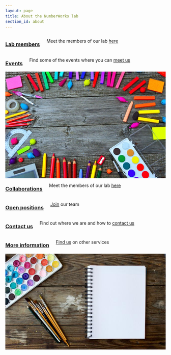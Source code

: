 ```yaml
---
layout: page
title: About the NumberWorks lab
section_id: about
---
```


<div class='full'>
  <div class='row'>
    <div class='medium-6 columns'>
      <img class="fadeinleft" alt="" src="images/pencils.jpg" />
      <div class='three spacing'></div>
    </div>
    <div class='medium-6 columns'>
      <h3><a href="members.html">Lab members</a></h3>
      <p>Meet the members of our lab <a href="members.html">here</a></p>
    </div>
  </div>
  <div class='spacing'></div>

  <div class='row'>
    <div class='medium-6 columns'>
      <h3><a href="events.html">Events</a></h3>
      <p>Find some of the events where you can <a href="events.html">meet us</a></p>
    </div>
    <div class='medium-6 columns'>
      <img class="fadeinright" alt="" src="images/calendar.jpg" />
      <div class='three spacing'></div>
    </div>
  </div>
  <div class='spacing'></div>
  
  <div class='row'>
    <div class='medium-6 columns'>
      <img class="fadeinleft" alt="" src="images/school-times.jpg" />
      <div class='three spacing'></div>
    </div>
    <div class='medium-6 columns'>
      <h3><a href="members.html">Collaborations</a></h3>
      <p>Meet the members of our lab <a href="collaborations.html">here</a></p>
    </div>
  </div>
  <div class='spacing'></div>

  <div class='row'>
    <div class='medium-6 columns'>
      <h3><a href="open_positions.html">Open positions</a></h3>
      <p><a href="open_positions.html">Join</a> our team</p>
    </div>
    <div class='medium-6 columns'>
      <img class="fadeinright" alt="" src="images/letters.jpg" />
      <div class='three spacing'></div>
    </div>
  </div>
  <div class='spacing'></div>

  <div class='row'>
    <div class='medium-6 columns'>
      <img class="fadeinleft" alt="" src="images/mail.jpg" />
      <div class='three spacing'></div>
    </div>
    <div class='medium-6 columns'>
      <h3><a href="contact.html">Contact us</a></h3>
      <p>Find out where we are and how to <a href="contact.html">contact us</a></p>
    </div>
  </div>
  <div class='spacing'></div>

  <div class='row'>
    <div class='medium-6 columns'>
      <h3><a href="more_information.html">More information</a></h3>
      <p><a href="more_information.html">Find us</a> on other services</p>
    </div>
    <div class='medium-6 columns'>
      <img class="fadeinright" alt="" src="images/notebook.jpg" />
      <div class='three spacing'></div>
    </div>
  </div>
  <div class='spacing'></div>

</div>
